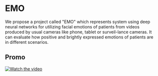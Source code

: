 # EMO
We propose a project called "EMO" which represents system using deep neural networks for utilizing facial emotions of patients from videos produced by usual cameras like phone, tablet or surveil-lance cameras. It can evaluate how positive and brightly expressed emotions of patients are in different scenarios.

## Promo
[![Watch the video](https://img.youtube.com/vi/6utLv6aBzBk/hqdefault.jpg)](https://youtu.be/6utLv6aBzBk)
